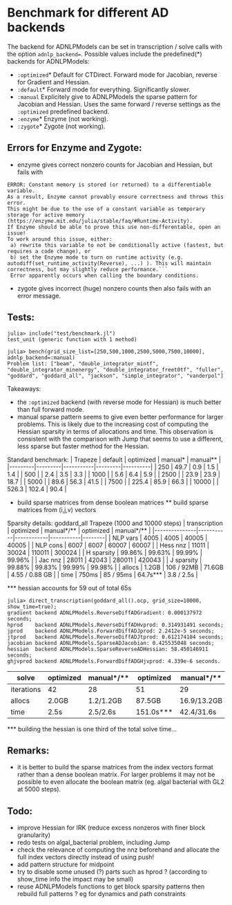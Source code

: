 # Benchmark for different AD backends
The backend for ADNLPModels can be set in transcription / solve calls with the option `adnlp_backend=`. Possible values include the predefined(*) backends for ADNLPModels:
- `:optimized`* Default for CTDirect. Forward mode for Jacobian, reverse for Gradient and Hessian.
- `:default`* Forward mode for everything. Significantly slower.
- `:manual` Explicitely give to ADNLPModels the sparse pattern for Jacobian and Hessian. Uses the same forward / reverse settings as the `:optimized` predefined backend.  
- `:enzyme`* Enzyme (not working).
- `:zygote`* Zygote (not working).

## Errors for Enzyme and Zygote:
- enzyme gives correct nonzero counts for Jacobian and Hessian, but fails with
```
ERROR: Constant memory is stored (or returned) to a differentiable variable.
As a result, Enzyme cannot provably ensure correctness and throws this error.
This might be due to the use of a constant variable as temporary storage for active memory (https://enzyme.mit.edu/julia/stable/faq/#Runtime-Activity).
If Enzyme should be able to prove this use non-differentable, open an issue!
To work around this issue, either:
 a) rewrite this variable to not be conditionally active (fastest, but requires a code change), or
 b) set the Enzyme mode to turn on runtime activity (e.g. autodiff(set_runtime_activity(Reverse), ...) ). This will maintain correctness, but may slightly reduce performance.```
 Error apparently occurs when calling the boundary conditions.
 ```
- zygote gives incorrect (huge) nonzero counts then also fails with an error message. 

## Tests:
```
julia> include("test/benchmark.jl")
test_unit (generic function with 1 method)

julia> bench(grid_size_list=[250,500,1000,2500,5000,7500,10000], adnlp_backend=:manual)
Problem list: ["beam", "double_integrator_mintf", "double_integrator_minenergy", "double_integrator_freet0tf", "fuller", "goddard", "goddard_all", "jackson", "simple_integrator", "vanderpol"]
```

Takeaways:
- the `:optimized` backend (with reverse mode for Hessian) is much better than full forward mode.
- manual sparse pattern seems to give even better performance for larger problems. This is likely due to the increasing cost of computing the Hessian sparsity in terms of allocations and time. This observation is consistent with the comparison with Jump that seems to use a different, less sparse but faster method for the Hessian.

Standard benchmark:
| Trapeze | default | optimized | manual* | manual** |
|---------|---------|-----------|---------|----------|
| 250     | 49.7    | 0.9       | 1.5     | 1.4      |
| 500     |         | 2.4       | 3.5     | 3.3      |
| 1000    |         | 5.6       | 6.4     | 5.9      |
| 2500    |         | 23.9      | 23.9    | 18.7     |
| 5000    |         | 89.6      | 56.3    | 41.5     |
| 7500    |         | 225.4     | 85.9    | 66.3     |
| 10000   |         | 526.3     | 102.4   | 90.4     |

* build sparse matrices from dense boolean matrices
** build sparse matrices from (i,j,v) vectors

Sparsity details: goddard_all Trapeze (1000 and 10000 steps)
| transcription | optimized | manual*/** | optimized | manual*/** |
|---------------|-----------|------------|-----------|--------|
| NLP vars      | 4005      | 4005       | 40005     | 40005  |
| NLP cons      | 6007      | 6007       | 60007     | 60007  |
| Hess nnz      | 11011     | 30024      | 110011    | 300024 |
| H sparsity    | 99.86%    | 99.63%     | 99.99%    | 99.96% |
| Jac nnz       | 28011     | 42043      | 280011    | 420043 |
| J sparsity    | 99.88%    | 99.83%     | 99.99%    | 99.98% |
| allocs        | 1.2GB     | 106 / 92MB | 71.6GB    | 4.55 / 0.88 GB |
| time          | 750ms     | 85 / 95ms  | 64.7s***  | 3.8 / 2.5s  |

*** hessian accounts for 59 out of total 65s
```
julia> direct_transcription(goddard_all().ocp, grid_size=10000, show_time=true);
gradient backend ADNLPModels.ReverseDiffADGradient: 0.000137972 seconds;
hprod    backend ADNLPModels.ReverseDiffADHvprod: 0.314931491 seconds;
jprod    backend ADNLPModels.ForwardDiffADJprod: 2.2412e-5 seconds;
jtprod   backend ADNLPModels.ReverseDiffADJtprod: 0.612174104 seconds;
jacobian backend ADNLPModels.SparseADJacobian: 0.425535048 seconds;
hessian  backend ADNLPModels.SparseReverseADHessian: 58.450146911 seconds;
ghjvprod backend ADNLPModels.ForwardDiffADGHjvprod: 4.339e-6 seconds.
```

| solve         | optimized | manual*/**  | optimized | manual*/**  |
|---------------|-----------|-------------|-----------|-------------|
| iterations    | 42        | 28          | 51        | 29          |
| allocs        | 2.0GB     | 1.2/1.2GB   | 87.5GB    | 16.9/13.2GB |
| time          | 2.5s      | 2.5/2.6s    | 151.0s*** | 42.4/31.6s  |

*** building the hessian is one third of the total solve time...

## Remarks:
- it is better to build the sparse matrices from the index vectors format rather than a dense boolean matrix. For larger problems it may not be possible to even allocate the boolean matrix (eg. algal bacterial with GL2 at 5000 steps).

## Todo:
- improve Hessian for IRK (reduce excess nonzeros with finer block granularity)
- redo tests on algal_bacterial problem, including Jump
- check the relevance of computing the nnz beforehand and allocate the full index vectors directly instead of using push!
- add pattern structure for midpoint
- try to disable some unused (?) parts such as hprod ? (according to show_time info the impact may be small)
- reuse ADNLPModels functions to get block sparsity patterns then rebuild full patterns ?
eg for dynamics and path constraints


